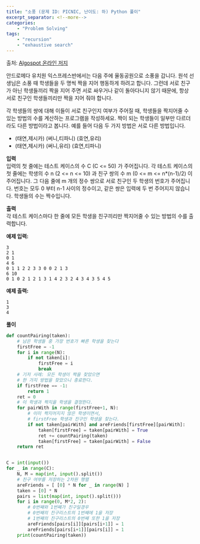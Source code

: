 ```yaml
---
title: "소풍 (문제 ID: PICNIC, 난이도: 하) Python 풀이"
excerpt_separator: <!--more-->
categories: 
    - "Problem Solving"
tags: 
    - "recursion"
    - "exhaustive search"
---
```


출처: [Algospot 온라인 저지](https://algospot.com/judge/problem/read/PICNIC)

안드로메다 유치원 익스프레스반에서는 다음 주에 율동공원으로 소풍을 갑니다. 원석 선생님은 소풍 때 학생들을 두 명씩 짝을 지어 행동하게 하려고 합니다. 그런데 서로 친구가 아닌 학생들끼리 짝을 지어 주면 서로 싸우거나 같이 돌아다니지 않기 때문에, 항상 서로 친구인 학생들끼리만 짝을 지어 줘야 합니다.

각 학생들의 쌍에 대해 이들이 서로 친구인지 여부가 주어질 때, 학생들을 짝지어줄 수 있는 방법의 수를 계산하는 프로그램을 작성하세요. 짝이 되는 학생들이 일부만 다르더라도 다른 방법이라고 봅니다. 예를 들어 다음 두 가지 방법은 서로 다른 방법입니다.

- (태연,제시카) (써니,티파니) (효연,유리)
- (태연,제시카) (써니,유리) (효연,티파니)

__입력__  
입력의 첫 줄에는 테스트 케이스의 수 C (C <= 50) 가 주어집니다. 각 테스트 케이스의 첫 줄에는 학생의 수 n (2 <= n <= 10) 과 친구 쌍의 수 m (0 <= m <= n*(n-1)/2) 이 주어집니다. 그 다음 줄에 m 개의 정수 쌍으로 서로 친구인 두 학생의 번호가 주어집니다. 번호는 모두 0 부터 n-1 사이의 정수이고, 같은 쌍은 입력에 두 번 주어지지 않습니다. 학생들의 수는 짝수입니다.

__출력__  
각 테스트 케이스마다 한 줄에 모든 학생을 친구끼리만 짝지어줄 수 있는 방법의 수를 출력합니다.

__예제 입력:__
```
3 
2 1 
0 1 
4 6 
0 1 1 2 2 3 3 0 0 2 1 3 
6 10 
0 1 0 2 1 2 1 3 1 4 2 3 2 4 3 4 3 5 4 5
```

__예제 출력:__  
```
1
3
4
```

__풀이__  
```python
def countPairing(taken):
    # 남은 학생들 중 가장 번호가 빠른 학생을 찾는다
    firstFree = -1
    for i in range(N):
        if not taken[i]:
            firstFree = i
            break
    # 기저 사례: 모든 학생이 짝을 찾았으면
    # 한 가지 방법을 찾았으니 종료한다.
    if firstFree == -1:
        return 1
    ret = 0
    # 이 학생과 짝지을 학생을 결정한다.
    for pairWith in range(firstFree+1, N):
        # 이미 짝지어지지 않은 학생이면서, 
        # firstFree 학생과 친구인 학생을 찾는다.
        if not taken[pairWith] and areFriends[firstFree][pairWith]:
            taken[firstFree] = taken[pairWith] = True
            ret += countPairing(taken)
            taken[firstFree] = taken[pairWith] = False
    return ret


C = int(input())
for _ in range(C):
    N, M = map(int, input().split())
    # 친구 여부를 저장하는 2차원 행렬
    areFriends = [ [0] * N for _ in range(N) ]
    taken = [0] * N
    pairs = list(map(int, input().split()))
    for i in range(0, M*2, 2):
        # 0번째와 1번째가 친구일경우 
        # 0번째의 친구리스트의 1번째에 1을 저장
        # 1번째의 친구리스트의 0번째 또한 1을 저장
        areFriends[pairs[i]][pairs[i+1]] = 1
        areFriends[pairs[i+1]][pairs[i]] = 1
    print(countPairing(taken))
```